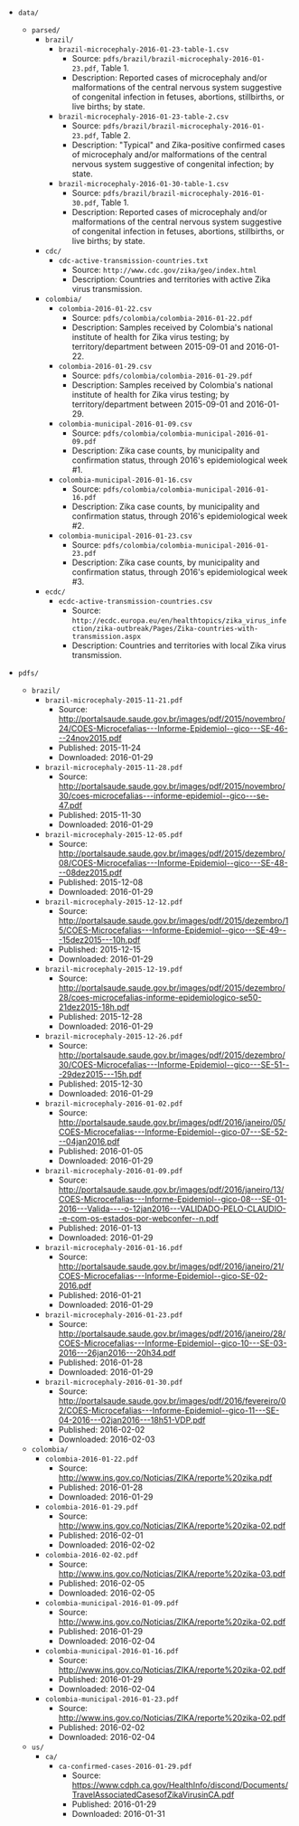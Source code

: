 - `data/`
    - `parsed/`
        - `brazil/`
            - `brazil-microcephaly-2016-01-23-table-1.csv`
                - Source: `pdfs/brazil/brazil-microcephaly-2016-01-23.pdf`, Table 1.
                - Description: Reported cases of microcephaly and/or malformations of the central nervous system suggestive of congenital infection in fetuses, abortions, stillbirths, or live births; by state.
            - `brazil-microcephaly-2016-01-23-table-2.csv`
                - Source: `pdfs/brazil/brazil-microcephaly-2016-01-23.pdf`, Table 2.
                - Description: "Typical" and Zika-positive confirmed cases of microcephaly and/or malformations of the central nervous system suggestive of congenital infection; by state.
            - `brazil-microcephaly-2016-01-30-table-1.csv`
                - Source: `pdfs/brazil/brazil-microcephaly-2016-01-30.pdf`, Table 1.
                - Description: Reported cases of microcephaly and/or malformations of the central nervous system suggestive of congenital infection in fetuses, abortions, stillbirths, or live births; by state.
        - `cdc/`
            - `cdc-active-transmission-countries.txt`
                - Source: `http://www.cdc.gov/zika/geo/index.html`
                - Description: Countries and territories with active Zika virus transmission.
        - `colombia/`
            - `colombia-2016-01-22.csv`
                - Source: `pdfs/colombia/colombia-2016-01-22.pdf`
                - Description: Samples received by Colombia's national institute of health for Zika virus testing; by territory/department between 2015-09-01 and 2016-01-22.
            - `colombia-2016-01-29.csv`
                - Source: `pdfs/colombia/colombia-2016-01-29.pdf`
                - Description: Samples received by Colombia's national institute of health for Zika virus testing; by territory/department between 2015-09-01 and 2016-01-29.
            - `colombia-municipal-2016-01-09.csv`
                - Source: `pdfs/colombia/colombia-municipal-2016-01-09.pdf`
                - Description: Zika case counts, by municipality and confirmation status, through 2016's epidemiological week #1.
            - `colombia-municipal-2016-01-16.csv`
                - Source: `pdfs/colombia/colombia-municipal-2016-01-16.pdf`
                - Description: Zika case counts, by municipality and confirmation status, through 2016's epidemiological week #2.
            - `colombia-municipal-2016-01-23.csv`
                - Source: `pdfs/colombia/colombia-municipal-2016-01-23.pdf`
                - Description: Zika case counts, by municipality and confirmation status, through 2016's epidemiological week #3.
        - `ecdc/`
            - `ecdc-active-transmission-countries.csv`
                - Source: `http://ecdc.europa.eu/en/healthtopics/zika_virus_infection/zika-outbreak/Pages/Zika-countries-with-transmission.aspx`
                - Description: Countries and territories with local Zika virus transmission.

- `pdfs/`
    - `brazil/`
        - `brazil-microcephaly-2015-11-21.pdf`
            - Source: http://portalsaude.saude.gov.br/images/pdf/2015/novembro/24/COES-Microcefalias---Informe-Epidemiol--gico---SE-46---24nov2015.pdf
            - Published: 2015-11-24
            - Downloaded: 2016-01-29
        - `brazil-microcephaly-2015-11-28.pdf`
            - Source: http://portalsaude.saude.gov.br/images/pdf/2015/novembro/30/coes-microcefalias---informe-epidemiol--gico---se-47.pdf 
            - Published: 2015-11-30
            - Downloaded: 2016-01-29
        - `brazil-microcephaly-2015-12-05.pdf`
            - Source: http://portalsaude.saude.gov.br/images/pdf/2015/dezembro/08/COES-Microcefalias---Informe-Epidemiol--gico---SE-48---08dez2015.pdf
            - Published: 2015-12-08
            - Downloaded: 2016-01-29
        - `brazil-microcephaly-2015-12-12.pdf`
            - Source: http://portalsaude.saude.gov.br/images/pdf/2015/dezembro/15/COES-Microcefalias---Informe-Epidemiol--gico---SE-49---15dez2015---10h.pdf
            - Published: 2015-12-15
            - Downloaded: 2016-01-29
        - `brazil-microcephaly-2015-12-19.pdf`
            - Source: http://portalsaude.saude.gov.br/images/pdf/2015/dezembro/28/coes-microcefalias-informe-epidemiologico-se50-21dez2015-18h.pdf
            - Published: 2015-12-28
            - Downloaded: 2016-01-29
        - `brazil-microcephaly-2015-12-26.pdf`
            - Source: http://portalsaude.saude.gov.br/images/pdf/2015/dezembro/30/COES-Microcefalias---Informe-Epidemiol--gico---SE-51---29dez2015---15h.pdf
            - Published: 2015-12-30
            - Downloaded: 2016-01-29
        - `brazil-microcephaly-2016-01-02.pdf`
            - Source: http://portalsaude.saude.gov.br/images/pdf/2016/janeiro/05/COES-Microcefalias---Informe-Epidemiol--gico-07---SE-52---04jan2016.pdf
            - Published: 2016-01-05
            - Downloaded: 2016-01-29
        - `brazil-microcephaly-2016-01-09.pdf`
            - Source: http://portalsaude.saude.gov.br/images/pdf/2016/janeiro/13/COES-Microcefalias---Informe-Epidemiol--gico-08---SE-01-2016---Valida----o-12jan2016---VALIDADO-PELO-CLAUDIO--e-com-os-estados-por-webconfer--n.pdf
            - Published: 2016-01-13
            - Downloaded: 2016-01-29
        - `brazil-microcephaly-2016-01-16.pdf`
            - Source: http://portalsaude.saude.gov.br/images/pdf/2016/janeiro/21/COES-Microcefalias---Informe-Epidemiol--gico-SE-02-2016.pdf
            - Published: 2016-01-21
            - Downloaded: 2016-01-29
        - `brazil-microcephaly-2016-01-23.pdf`
            - Source: http://portalsaude.saude.gov.br/images/pdf/2016/janeiro/28/COES-Microcefalias---Informe-Epidemiol--gico-10---SE-03-2016---26jan2016---20h34.pdf
            - Published: 2016-01-28
            - Downloaded: 2016-01-29
        - `brazil-microcephaly-2016-01-30.pdf`
            - Source: http://portalsaude.saude.gov.br/images/pdf/2016/fevereiro/02/COES-Microcefalias---Informe-Epidemiol--gico-11---SE-04-2016---02jan2016---18h51-VDP.pdf
            - Published: 2016-02-02
            - Downloaded: 2016-02-03
    - `colombia/`
        - `colombia-2016-01-22.pdf`
            - Source: http://www.ins.gov.co/Noticias/ZIKA/reporte%20zika.pdf
            - Published: 2016-01-28
            - Downloaded: 2016-01-29
        - `colombia-2016-01-29.pdf`
            - Source: http://www.ins.gov.co/Noticias/ZIKA/reporte%20zika-02.pdf
            - Published: 2016-02-01
            - Downloaded: 2016-02-02
        - `colombia-2016-02-02.pdf`
            - Source: http://www.ins.gov.co/Noticias/ZIKA/reporte%20zika-03.pdf
            - Published: 2016-02-05
            - Downloaded: 2016-02-05
        - `colombia-municipal-2016-01-09.pdf`
            - Source: http://www.ins.gov.co/Noticias/ZIKA/reporte%20zika-02.pdf
            - Published: 2016-01-29
            - Downloaded: 2016-02-04
        - `colombia-municipal-2016-01-16.pdf`
            - Source: http://www.ins.gov.co/Noticias/ZIKA/reporte%20zika-02.pdf
            - Published: 2016-01-29
            - Downloaded: 2016-02-04
        - `colombia-municipal-2016-01-23.pdf`
            - Source: http://www.ins.gov.co/Noticias/ZIKA/reporte%20zika-02.pdf
            - Published: 2016-02-02
            - Downloaded: 2016-02-04
    - `us/`
        - `ca/`
            - `ca-confirmed-cases-2016-01-29.pdf`
                - Source: https://www.cdph.ca.gov/HealthInfo/discond/Documents/TravelAssociatedCasesofZikaVirusinCA.pdf
                - Published: 2016-01-29
                - Downloaded: 2016-01-31
